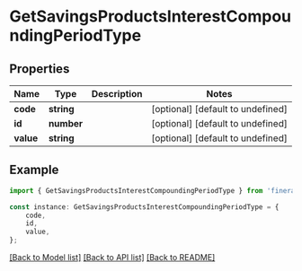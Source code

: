 # GetSavingsProductsInterestCompoundingPeriodType


## Properties

Name | Type | Description | Notes
------------ | ------------- | ------------- | -------------
**code** | **string** |  | [optional] [default to undefined]
**id** | **number** |  | [optional] [default to undefined]
**value** | **string** |  | [optional] [default to undefined]

## Example

```typescript
import { GetSavingsProductsInterestCompoundingPeriodType } from 'fineract-typescript-client';

const instance: GetSavingsProductsInterestCompoundingPeriodType = {
    code,
    id,
    value,
};
```

[[Back to Model list]](../README.md#documentation-for-models) [[Back to API list]](../README.md#documentation-for-api-endpoints) [[Back to README]](../README.md)
